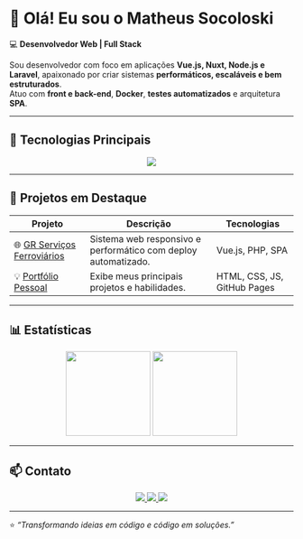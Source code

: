 # 👋 Olá! Eu sou o Matheus Socoloski  
💻 **Desenvolvedor Web | Full Stack**

Sou desenvolvedor com foco em aplicações **Vue.js, Nuxt, Node.js e Laravel**, apaixonado por criar sistemas **performáticos, escaláveis e bem estruturados**.  
Atuo com **front e back-end**, **Docker**, **testes automatizados** e arquitetura **SPA**.

---

## 🚀 Tecnologias Principais

<div align="center">
  <img src="https://skillicons.dev/icons?i=vue,nuxt,js,ts,react,nextjs,nodejs,php,laravel,postgres,mysql,docker,git,github,figma,jest,cypress,aws" />
</div>

---

## 🌟 Projetos em Destaque

| Projeto | Descrição | Tecnologias |
|----------|------------|--------------|
| 🌐 [GR Serviços Ferroviários](https://grservicosferroviarios.com/) | Sistema web responsivo e performático com deploy automatizado. | Vue.js, PHP, SPA |
| 💡 [Portfólio Pessoal](https://matheussocoloski.github.io/portifolio-MatheusSocoloski.github.io/#projetos) | Exibe meus principais projetos e habilidades. | HTML, CSS, JS, GitHub Pages |

---

## 📊 Estatísticas

<div align="center">
  <img height="150em" src="https://github-readme-stats.vercel.app/api?username=MatheusSocoloski&show_icons=true&theme=tokyonight&hide_title=true"/>
  <img height="150em" src="https://github-readme-stats.vercel.app/api/top-langs/?username=MatheusSocoloski&layout=compact&theme=tokyonight"/>
</div>

---

## 📫 Contato

<div align="center">
  <a href="mailto:matheusocoloski1@gmail.com">
    <img src="https://img.shields.io/badge/-Email-red?style=for-the-badge&logo=gmail&logoColor=white"/>
  </a>
  <a href="https://www.linkedin.com/in/matheussocoloski/" target="_blank">
    <img src="https://img.shields.io/badge/-LinkedIn-blue?style=for-the-badge&logo=linkedin&logoColor=white"/>
  </a>
  <a href="https://matheussocoloski.github.io/portifolio-MatheusSocoloski.github.io/#projetos" target="_blank">
    <img src="https://img.shields.io/badge/-Portfólio-0A66C2?style=for-the-badge&logo=vercel&logoColor=white"/>
  </a>
</div>

---

⭐ _“Transformando ideias em código e código em soluções.”_

